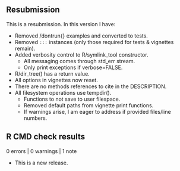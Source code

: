 ## Resubmission

This is a resubmission. In this version I have:

* Removed /dontrun{} examples and converted to tests.
* Removed `:::` instances (only those required for tests & vignettes remain).
* Added verbosity control to R/symlink_tool constructor.
  * All messaging comes through std_err stream.
  * Only print exceptions if verbose=FALSE.
* R/dir_tree() has a return value.
* All options in vignettes now reset.
* There are no methods references to cite in the DESCRIPTION.
* All filesystem operations use tempdir().
  * Functions to not save to user filespace.
  * Removed default paths from vignette print functions.
  * If warnings arise, I am eager to address if provided files/line numbers.


## R CMD check results

0 errors | 0 warnings | 1 note

* This is a new release.
